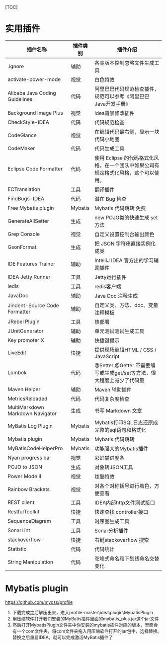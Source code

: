 [TOC]

# 实用插件
| 插件名称                          | 插件类别                                 | 插件介绍                                     |
| ----------------------------- | ---------------------------------------- | ---------------------------------------- |
| .ignore | 辅助 | 各类版本控制忽略文件生成工具 |
| activate-power-mode   | 视觉     | 白色特效                             |
| Alibaba Java Coding Guidelines | 代码 | 阿里巴巴代码规范检查插件，规范可以参考《阿里巴巴Java开发手册》 |
| Background Image Plus | 视觉     | idea背景修改插件                     |
| CheckStyle-IDEA                | 代码                                               | 代码规范检查                                                 |
| CodeGlance            | 视觉     | 在编辑代码最右侧，显示一块代码小地图 |
| CodeMaker                      | 代码                                               | 代码生成工具                                                 |
| Eclipse Code Formatter         | 代码 | 使用 Eclipse 的代码格式化风格，在一个团队中如果公司有规定格式化风格，这个可以使用。 |
| ECTranslation                 | 工具                                 | 翻译插件                                     |
| FindBugs-IDEA                  | 代码                                              | 潜在 Bug 检查                                                |
| Free Mybatis plugin  | Mybatis  | Mybatis 代码跳转 免费                         |
| GenerateAllSetter | 生成 | new POJO类的快速生成 set 方法 |
| Grep Console          | 视觉     | 自定义设置控制台输出颜色             |
| GsonFormat                    | 生成                      | 把 JSON 字符串直接实例化成类                        |
| IDE Features Trainer          | 辅助               | IntelliJ IDEA 官方出的学习辅助插件                 |
| IDEA Jetty Runner | 工具 | Jetty运行插件 |
| iedis | 工具 | redis客户端 |
| JavaDoc                       | 辅助                          | Java Doc 注释生成                            |
| Jindent-Source Code Formatter | 辅助                     | 自定义类、方法、doc、变量注释模板                       |
| JRebel Plugin | 工具                                    | 热部署                                      |
| JUnitGenerator | 辅助 | 单元测试测试生成工具 |
| Key promoter X                | 辅助                                  | 快捷键提示                                    |
| LiveEdit                  | 快捷          | 提供现场编辑HTML / CSS / JavaScript            |
| Lombok                         | 代码 | @Setter,@Getter  不需要编写或生成get/set等方法，很大程度上减少了代码量 |
| Maven Helper | 辅助 | Maven 辅助插件 |
| MetricsReloaded                | 代码                                             | 代码复杂度检查                                               |
| MultiMarkdown <br> Markdown Navigator | 生成                         | 书写 Markdown 文章                           |
| MyBatis Log Plugin   | Mybatis  | Mybatis打印SQL日志还原成完整的sql语句和格式化 |
| Mybatis plugin       | Mybatis  | Mybatis 代码跳转                              |
| MyBatisCodeHelperPro | Mybatis  | 功能强大的Mybatis插件 |
| Nyan progress bar     | 视觉     | 彩虹猫进度条                         |
| POJO to JSON | 生成 | 对象转JSON工具 |
| Power Mode II         | 视觉     | 炫酷特效                             |
| Rainbow Brackets      | 视觉     | 对各个对称括号进行着色，方便查看     |
| REST client | 工具 | IDEA内部http文件测试接口 |
| RestfulToolkit | 快捷 | 快速查找 controller接口 |
| SequenceDiagram | 工具 | 时序图生成工具 |
| SonarLint | 工具 | Sonar分析插件 |
| stackoverflow | 快捷 | 右键stackoverflow 搜索 |
| Statistic                      | 代码                                                   | 代码统计                                                     |
| String Manipulation            | 代码                             | 驼峰式命名和下划线命名交替变化                               |


# Mybatis plugin

https://github.com/myoss/profile

1. 下载完成之后解压出来，进入profile-master\idea\plugin\MybatisPlugin
2. 用压缩软件打开我们安装的MyBatis插件里面的mybatis_plus.jar这个jar文件
3. 然后打开MybatisPlugin文件夹中你安装的mybatis插件对应的版本，里面会有一个com文件夹，将com文件夹拖入用压缩软件打开的jar包中，选择替换。
   替换之后重启IDEA，就可以完成激活MyBatis插件了



 
